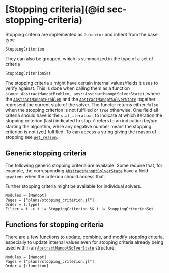 # [Stopping criteria](@id sec-stopping-criteria)

Stopping criteria are implemented as a `functor` and inherit from the base type

```@docs
StoppingCriterion
```

They can also be grouped, which is summarized in the type of a set of criteria

```@docs
StoppingCriterionSet
```

The stopping criteria `s` might have certain internal values/fields it uses to verify against.
This is done when calling them as a function `s(amp::AbstractManoptProblem, ams::AbstractManoptSolverState)`,
where the [`AbstractManoptProblem`](@ref) and the [`AbstractManoptSolverState`](@ref) together represent
the current state of the solver. The functor returns either `false` when the stopping criterion is not fulfilled or `true` otherwise.
One field all criteria should have is the `s.at_iteration`, to indicate at which iteration
the stopping criterion (last) indicated to stop. `0` refers to an indication _before_ starting the algorithm, while any negative number meant the stopping criterion is not (yet) fulfilled. To can access a string giving the reason of stopping see [`get_reason`](@ref).

## Generic stopping criteria

The following generic stopping criteria are available. Some require that, for example,
the corresponding [`AbstractManoptSolverState`](@ref) have a field `gradient` when the criterion should access that.

Further stopping criteria might be available for individual solvers.

```@autodocs
Modules = [Manopt]
Pages = ["plans/stopping_criterion.jl"]
Order = [:type]
Filter = t -> t != StoppingCriterion && t != StoppingCriterionSet
```

## Functions for stopping criteria

There are a few functions to update, combine, and modify stopping criteria, especially to update internal values even for stopping criteria already being used within an [`AbstractManoptSolverState`](@ref) structure.

```@autodocs
Modules = [Manopt]
Pages = ["plans/stopping_criterion.jl"]
Order = [:function]
```
